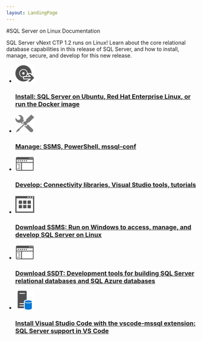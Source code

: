 ```yaml
---
layout: LandingPage
---
```


#SQL Server on Linux Documentation

SQL Server vNext CTP 1.2 runs on Linux! Learn about the core relational database capabilities in this release of SQL Server, and how to install, manage, secure, and develop for this new release. 

<ul class="panelContent cardsFTitle">
    <li>
        <a href="sql-server-linux-setup">
        <div class="cardSize">
            <div class="cardPadding">
                <div class="card">
                    <div class="cardImageOuter">
                        <div class="cardImage">
                            <img src="media/landing-page/sql-linux-landing-1.png" alt="" />
                        </div>
                    </div>
                    <div class="cardText">
                        <h3>Install: SQL Server on Ubuntu, Red Hat Enterprise Linux, or run the Docker image</h3>
                    </div>
                </div>
            </div>
        </div>
        </a>
    </li>
    <li>
        <a href="sql-server-linux-management-overview">
        <div class="cardSize">
            <div class="cardPadding">
                <div class="card">
                    <div class="cardImageOuter">
                        <div class="cardImage">
                            <img src="media/landing-page/sql-linux-landing-2.png" alt="" />
                        </div>
                    </div>
                    <div class="cardText">
                        <h3>Manage: SSMS, PowerShell, mssql-conf</h3>
                    </div>
                </div>
            </div>
        </div>
        </a>
    </li>
    <li>
        <a href="sql-server-linux-develop-overview">
        <div class="cardSize">
            <div class="cardPadding">
                <div class="card">
                    <div class="cardImageOuter">
                        <div class="cardImage">
                            <img src="media/landing-page/sql-linux-landing-3.png" alt="" />
                        </div>
                    </div>
                    <div class="cardText">
                        <h3>Develop: Connectivity libraries, Visual Studio tools, tutorials</h3>
                    </div>
                </div>
            </div>
        </div>
        </a>
    </li>
    <li>
        <a href="https://msdn.microsoft.com/library/mt238290.aspx">
        <div class="cardSize">
            <div class="cardPadding">
                <div class="card">
                    <div class="cardImageOuter">
                        <div class="cardImage">
                            <img src="media/landing-page/sql-linux-landing-4.png" alt="" />
                        </div>
                    </div>
                    <div class="cardText">
                        <h3>Download SSMS: Run on Windows to access, manage, and develop SQL Server on Linux</h3>
                    </div>
                </div>
            </div>
        </div>
        </a>
    </li>
    <li>
        <a href="https://msdn.microsoft.com/library/mt204009.aspx">
        <div class="cardSize">
            <div class="cardPadding">
                <div class="card">
                    <div class="cardImageOuter">
                        <div class="cardImage">
                            <img src="media/landing-page/sql-linux-landing-3.png" alt="" />
                        </div>
                    </div>
                    <div class="cardText">
                        <h3>Download SSDT: Development tools for building SQL Server relational databases and SQL Azure databases</h3>
                    </div>
                </div>
            </div>
        </div>
        </a>
    </li>
    <li>
        <a href="https://aka.ms/mssql-marketplace">
        <div class="cardSize">
            <div class="cardPadding">
                <div class="card">
                    <div class="cardImageOuter">
                        <div class="cardImage">
                            <img src="media/landing-page/sql-linux-landing-6.png" alt="" />
                        </div>
                    </div>
                    <div class="cardText">
                        <h3>Install Visual Studio Code with the vscode-mssql extension: SQL Server support in VS Code</h3>
                    </div>
                </div>
            </div>
        </div>
        </a>
    </li>
</ul>

<!--
<div class="downloadHolder">
    <a href="https://www.microsoft.com/sql-server/sql-server-on-linux">
        <div class="img"></div>
        <div class="text">
            Download the documentation
        </div>
    </a>
</div>
-->